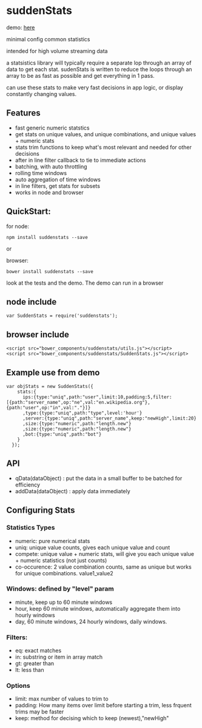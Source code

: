 # suddenStats

demo: <a href="http://suddendevelopment.com/suddenstats/demo/"> here </a>

minimal config common statistics

intended for high volume streaming data

a statsistics library will typically require a separate lop through an array of data to get each stat. sudenStats is written to reduce the loops through an array to be as fast as possible and get everything in 1 pass. 

can use these stats to make very fast decisions in app logic, or display constantly changing values.

## Features
- fast generic numeric statstics
- get stats on unique values, and unique combinations, and unique values + numeric stats
- stats trim functions to keep what's most relevant and needed for other decisions
- after in line filter callback to tie to immediate actions
- batching, with auto throttling
- rolling time windows
- auto aggregation of time windows
- in line filters, get stats for subsets
- works in node and browser

## QuickStart:

for node: 
```
npm install suddenstats --save
```
or

browser: 
```
bower install suddenstats --save
```

look at the tests and the demo. The demo can run in a browser

## node include
```
var SuddenStats = require('suddenstats');
```

## browser include
```
<script src="bower_components/suddenstats/utils.js"></script>
<script src="bower_components/suddenstats/SuddenStats.js"></script>
```

## Example use from demo
```
var objStats = new SuddenStats({
    stats:{ 
      ips:{type:"uniq",path:"user",limit:10,padding:5,filter:[{path:"server_name",op:"ne",val:"en.wikipedia.org"},{path:"user",op:"in",val:"."}]}
      ,type:{type:"uniq",path:"type",level:'hour'}
      ,server:{type:"uniq",path:"server_name",keep:"newHigh",limit:20}
      ,size:{type:"numeric",path:"length.new"}
      ,size:{type:"numeric",path:"length.new"}
      ,bot:{type:"uniq",path:"bot"}
    }
  });
```

## API
- qData(dataObject) : put the data in a small buffer to be batched for efficiency
- addData(dataObject) : apply data immediately

## Configuring Stats

### Statistics Types
- numeric: pure numerical stats
- uniq: unique value counts, gives each unique value and count
- compete: unique value + numeric stats, will give you each unique value + numeric statistics (not just counts)
- co-occurence: 2 value combination counts, same as unique but works for unique combinations. value1_value2

### Windows: defined by "level" param
- minute, keep up to 60 minute windows
- hour, keep 60 minute windows, automatically aggregate them into hourly windows
- day, 60 minute windows, 24 hourly windows, daily windows.

### Filters:
- eq: exact matches
- in: substring or item in array match
- gt: greater than
- lt: less than

### Options
- limit: max number of values to trim to
- padding: How many items over limit before starting a trim, less frquent trims may be faster
- keep: method for decising which to keep (newest),"newHigh"
